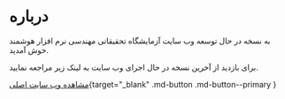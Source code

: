 # درباره 

به نسخه در حال توسعه وب سایت 
آزمایشگاه تحقیقاتی مهندسی نرم افزار هوشمند خوش آمدید.

برای بازدید از آخرین نسخه در حال اجرای وب سایت به لینک زیر مراجعه نمایید.


[مشاهده وب سایت اصلی](https://www.m-zakeri.ir/lab){target="_blank" .md-button .md-button--primary }
